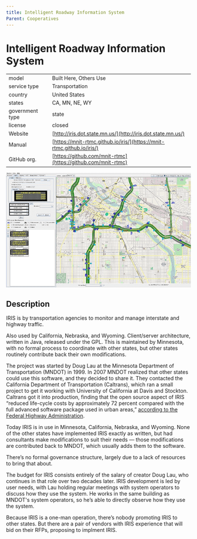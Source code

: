 ```yaml
---
title: Intelligent Roadway Information System
Parent: Cooperatives
---
```


# Intelligent Roadway Information System

|                   |                                          |
|:------------------|:-----------------------------------------|
| model             | Built Here, Others Use
| service type      | Transportation
| country           | United States
| states            | CA, MN, NE, WY
| government type   | state
| license           | closed
| Website           | [http://iris.dot.state.mn.us/](http://iris.dot.state.mn.us/)
| Manual            | [https://mnit-rtmc.github.io/iris/](https://mnit-rtmc.github.io/iris/)
| GitHub org.       | [https://github.com/mnit-rtmc](https://github.com/mnit-rtmc)

![IRIS screenshot](images/mn-iris.png)


## Description

IRIS is by transportation agencies to monitor and manage interstate and highway traffic.

Also used by California, Nebraska, and Wyoming. Client/server architecture, written in Java, released under the GPL. This is maintained by Minnesota, with no formal process to coordinate with other states, but other states routinely contribute back their own modifications.

The project was started by Doug Lau at the Minnesota Department of Transportation (MNDOT) in 1999. In 2007 MNDOT realized that other states could use this software, and they decided to share it. They contacted the California Department of Transportation (Caltrans), which ran a small project to get it working with University of California at Davis and Stockton. Caltrans got it into production, finding that the open source aspect of IRIS “reduced life-cycle costs by approximately 72 percent compared with the full advanced software package used in urban areas,” [according to the Federal Highway Administration](https://www.fhwa.dot.gov/publications/publicroads/17marapr/05.cfm).

Today IRIS is in use in Minnesota, California, Nebraska, and Wyoming. None of the other states have implemented IRIS exactly as written, but had consultants make modifications to suit their needs — those modifications are contributed back to MNDOT, which usually adds them to the software.

There’s no formal governance structure, largely due to a lack of resources to bring that about.

The budget for IRIS consists entirely of the salary of creator Doug Lau, who continues in that role over two decades later. IRIS development is led by user needs, with Lau holding regular meetings with system operators to discuss how they use the system. He works in the same building as MNDOT's system operators, so he’s able to directly observe how they use the system.

Because IRIS is a one-man operation, there’s nobody promoting IRIS to other states. But there are a pair of vendors with IRIS experience that will bid on their RFPs, proposing to implment IRIS.
